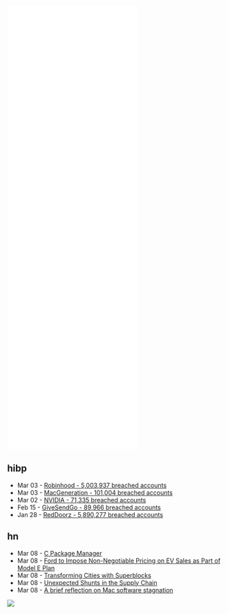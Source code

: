 ![Metrics](https://raw.githubusercontent.com/phixion/phixion/master/metrics.svg)

## hibp

<!--
for https://github.com/phixion/phixion/blob/main/.github/workflows/feeds.yml
-->
<!--START_SECTION:haveibeenpwnd-->
- Mar 03 - [Robinhood - 5,003,937 breached accounts](https://haveibeenpwned.com/PwnedWebsites#Robinhood)
- Mar 03 - [MacGeneration - 101,004 breached accounts](https://haveibeenpwned.com/PwnedWebsites#MacGeneration)
- Mar 02 - [NVIDIA - 71,335 breached accounts](https://haveibeenpwned.com/PwnedWebsites#NVIDIA)
- Feb 15 - [GiveSendGo - 89,966 breached accounts](https://haveibeenpwned.com/PwnedWebsites#GiveSendGo)
- Jan 28 - [RedDoorz - 5,890,277 breached accounts](https://haveibeenpwned.com/PwnedWebsites#RedDoorz)
<!--END_SECTION:haveibeenpwnd-->

## hn

<!--
for https://github.com/phixion/phixion/blob/main/.github/workflows/feeds.yml
-->
<!--START_SECTION:hn-->
- Mar 08 - [C Package Manager](https://github.com/clibs/clib)
- Mar 08 - [Ford to Impose Non-Negotiable Pricing on EV Sales as Part of Model E Plan](https://www.macheforum.com/site/threads/ford-to-impose-non-negotiable-pricing-on-ev-sales-as-part-of-model-e-division-plan.15168/)
- Mar 08 - [Transforming Cities with Superblocks](https://sustainabilitycommunity.springernature.com/posts/test-84fa5e52-d305-4a2e-99de-1e775162b3c9)
- Mar 08 - [Unexpected Shunts in the Supply Chain](https://www.moderndescartes.com/essays/repackaged_energy/)
- Mar 08 - [A brief reflection on Mac software stagnation](http://morrick.me/archives/9508)
<!--END_SECTION:hn-->

<!--
for https://yhype.me
-->
![](https://hit.yhype.me/github/profile?user_id=13013670)
